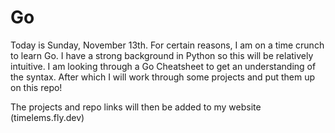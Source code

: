 # Go

Today is Sunday, November 13th. For certain reasons, I am on a time crunch to learn Go. 
I have a strong background in Python so this will be relatively intuitive. I am looking through a Go Cheatsheet to get an understanding of the syntax. 
After which I will work through some projects and put them up on this repo!

The projects and repo links will then be added to my website (timelems.fly.dev)


